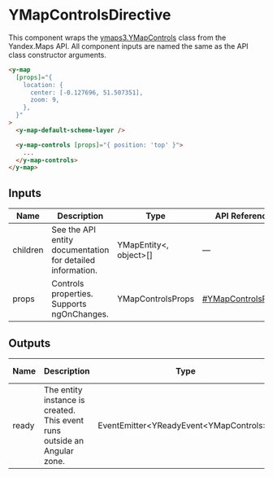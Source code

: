 # YMapControlsDirective


This component wraps the [ymaps3.YMapControls](https://yandex.ru/dev/jsapi30/doc/ru/ref/#class-ymapcontrols) class from the Yandex.Maps API.
All component inputs are named the same as the API class constructor arguments.

```html
<y-map
  [props]="{
    location: {
      center: [-0.127696, 51.507351],
      zoom: 9,
    },
  }"
>
  <y-map-default-scheme-layer />

  <y-map-controls [props]="{ position: 'top' }">
    ...
  </y-map-controls>
</y-map>
```




## Inputs
| Name     | Description                                                   | Type                     | API Reference                                                                     |
| -------- | ------------------------------------------------------------- | ------------------------ | --------------------------------------------------------------------------------- |
| children |   See the API entity documentation for detailed information.  | YMapEntity\<, object\>[] | —                                                                                 |
| props    |   Controls properties. Supports ngOnChanges.                  | YMapControlsProps        | [#YMapControlsProps](https://yandex.ru/dev/jsapi30/doc/ru/ref/#YMapControlsProps) |

## Outputs
| Name  | Description                                                                 | Type                                        | API Reference |
| ----- | --------------------------------------------------------------------------- | ------------------------------------------- | ------------- |
| ready |   The entity instance is created. This event runs outside an Angular zone.  | EventEmitter\<YReadyEvent\<YMapControls\>\> | —             |